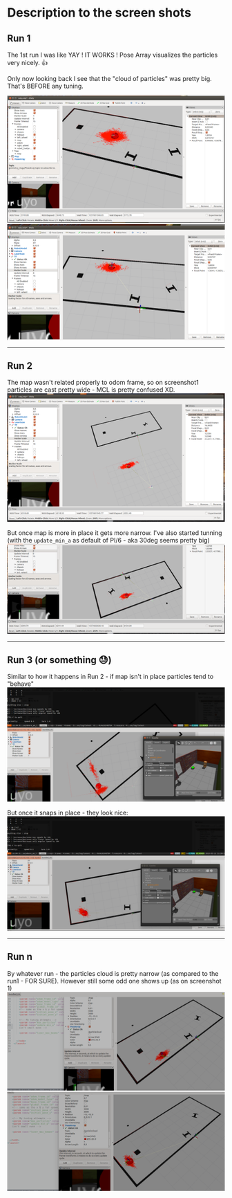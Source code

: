 # Description to the screen shots

## Run 1

The 1st run I was like YAY ! IT WORKS ! Pose Array visualizes the particles very nicely. :+1:

Only now looking back I see that the "cloud of particles" was pretty big. That's BEFORE any tuning.

![Screenshot1](./run_1/screenshot1.png)
![Screenshot2](./run_1/screenshot2.png)

---

## Run 2

The map wasn't related properly to odom frame, so on screenshot1 particles are cast pretty wide - MCL is pretty confused XD.
![Screenshot1](./run_2/screenshot1.png)

But once map is more in place it gets more narrow. I've also started tunning (with the `update_min_a` as default of PI/6 - aka 30deg seems pretty big)
![Screenshot2](./run_2/screenshot2.png)

---

## Run 3 (or something :sweat:)

Similar to how it happens in Run 2 - if map isn't in place particles tend to "behave"
![Screenshot1](./run_3/screenshot1.png)

But once it snaps in place - they look nice:
![Screenshot2](./run_3/screenshot2.png)

---

## Run n

By whatever run - the particles cloud is pretty narrow (as compared to the run1 - FOR SURE). However still some odd one shows up (as on screenshot 1)
![Screenshot1](./run_n/screenshot1.png)
![Screenshot2](./run_n/screenshot2.png)

